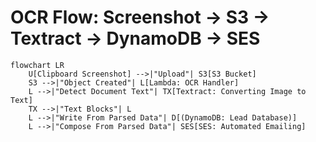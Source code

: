 # OCR Flow: Screenshot → S3 → Textract → DynamoDB → SES

```mermaid
flowchart LR
    U[Clipboard Screenshot] -->|"Upload"| S3[S3 Bucket]
    S3 -->|"Object Created"| L[Lambda: OCR Handler]
    L -->|"Detect Document Text"| TX[Textract: Converting Image to Text]
    TX -->|"Text Blocks"| L
    L -->|"Write From Parsed Data"| D[(DynamoDB: Lead Database)]
    L -->|"Compose From Parsed Data"| SES[SES: Automated Emailing]

